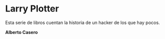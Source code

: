 # Larry Plotter

Esta serie de libros cuentan la historia de un hacker de los que hay pocos.

**Alberto Casero**
